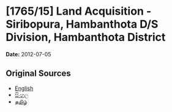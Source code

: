 # [1765/15] Land Acquisition - Siribopura, Hambanthota D/S Division, Hambanthota District

**Date:** 2012-07-05

## Original Sources

- [English](https://documents.gov.lk/view/extra-gazettes/2012/7/1765-15_E.pdf)
- [සිංහල](https://documents.gov.lk/view/extra-gazettes/2012/7/1765-15_S.pdf)
- [தமிழ்](https://documents.gov.lk/view/extra-gazettes/2012/7/1765-15_T.pdf)
